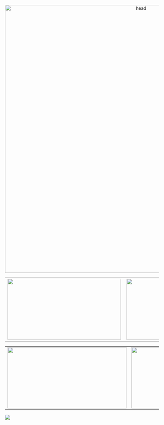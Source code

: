 
<center>
    <a href="https://ibb.co/kQJSBhR"><img src="https://i.ibb.co/86b7sjW/head.png" alt="head" border="0" width="875px"></a>
</center>

<center>
<table style="border: 0px; overflow: none; width=100%">
    <tr>
        <td><img width="371px" height="200px" align="left" src="https://github-readme-stats.vercel.app/api/top-langs/?username=ErciliaR&hide=html&layout=compact&anuraghazra&theme=radical&show_icons=true" /></td>
        <td><img width="390px" height="200px" align="left" src="https://github-readme-stats.vercel.app/api?username=ErciliaR&anuraghazra&theme=radical&show_icons=true"/></td>
    </tr>   
</table>
</center>  

<center>
<table style="border: 0px; overflow: none;">
    <tr>
        <td><img width="390px" height="200px" align="letf" src="https://github-readme-stats.vercel.app/api/pin/?username=ErciliaR&repo=Aulas-Java&anuraghazra&theme=radical&show_icons=true&show_owner=true"/></td>
        <td><img width="390px" height="200px" align="left" src="https://github-readme-stats.vercel.app/api/pin/?username=ErciliaR&repo=Aulas-Portugol&anuraghazra&theme=radical&show_icons=true&show_owner=true"/></td>
    </tr>   
</table>
</center> 

![](https://komarev.com/ghpvc/?username=ErciliaR&label=PROFILE+VIEWS&color=C43862&style=flat)

